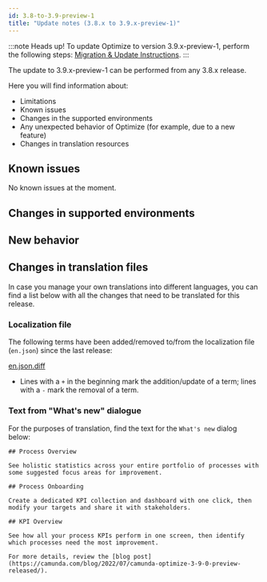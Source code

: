 ```yaml
---
id: 3.8-to-3.9-preview-1
title: "Update notes (3.8.x to 3.9.x-preview-1)"
---
```


:::note Heads up!
To update Optimize to version 3.9.x-preview-1, perform the following steps: [Migration & Update Instructions](./instructions.md).
:::

The update to 3.9.x-preview-1 can be performed from any 3.8.x release.

Here you will find information about:

- Limitations
- Known issues
- Changes in the supported environments
- Any unexpected behavior of Optimize (for example, due to a new feature)
- Changes in translation resources

## Known issues

No known issues at the moment.

## Changes in supported environments

## New behavior

## Changes in translation files

In case you manage your own translations into different languages, you can find a list below with all the changes that need to be translated for this release.

### Localization file

The following terms have been added/removed to/from the localization file (`en.json`) since the last release:

[en.json.diff](./translation-diffs/differences_localization_380_390_preview_1.diff)

- Lines with a `+` in the beginning mark the addition/update of a term; lines with a `-` mark the removal of a term.

### Text from "What's new" dialogue

For the purposes of translation, find the text for the `What's new` dialog below:

```
## Process Overview

See holistic statistics across your entire portfolio of processes with some suggested focus areas for improvement.

## Process Onboarding

Create a dedicated KPI collection and dashboard with one click, then modify your targets and share it with stakeholders.

## KPI Overview

See how all your process KPIs perform in one screen, then identify which processes need the most improvement.

For more details, review the [blog post](https://camunda.com/blog/2022/07/camunda-optimize-3-9-0-preview-released/).
```
